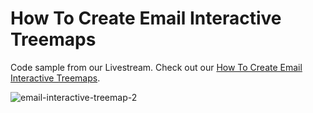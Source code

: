 # How To Create Email Interactive Treemaps

Code sample from our Livestream. Check out our <a href="https://youtu.be/agiEuwO_9Zc" target="_blank">How To Create Email Interactive Treemaps</a>.

![email-interactive-treemap-2](https://user-images.githubusercontent.com/553578/226724500-83d3944c-16aa-45fb-ae6d-1783207c2e1f.gif)
